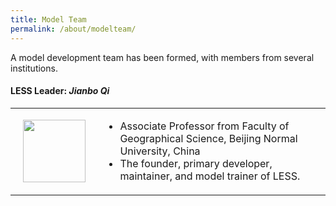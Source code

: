 ```yaml
---
title: Model Team
permalink: /about/modelteam/
---
```


A model development team has been formed, with members from several institutions. 
#### LESS Leader: *Jianbo Qi*

<table style="border-collapse: collapse;">
  <tr>
    <td style="text-align: left; border: none; width:130px;"><img src="https://github.com/jianboqi/jianboqi.github.io/assets/1770654/3a16762d-3c76-436f-a317-9faf3221b4b3" style="width: 100px; display: block; margin: 0 auto;"></td>
     <td style="width: 400px; border: none;">
       <ul>
        <li>Associate Professor from Faculty of Geographical Science, Beijing Normal University, China</li>
        <li>The founder, primary developer, maintainer, and model trainer of LESS.</li>
        </ul>
     </td>
  </tr>
</table>
